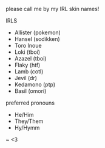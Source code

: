 please call me by my IRL skin names!

IRLS
- Allister (pokemon)
- Hansel (sodikken)
- Toro Inoue 
- Loki (tboi)
- Azazel (tboi)
- Flaky (htf)
- Lamb (cotl)
- Jevil (dr)
- Kedamono (ptp)
- Basil (omori)

preferred pronouns
- He/Him
- They/Them
- Hy/Hymm


~ <3

